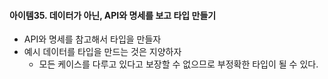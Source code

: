 #### 아이템35. 데이터가 아닌, API와 명세를 보고 타입 만들기

* API와 명세를 참고해서 타입을 만들자
* 예시 데이터를 타입을 만드는 것은 지양하자 
  * 모든 케이스를 다루고 있다고 보장할 수 없으므로 부정확한 타입이 될 수 있다.

